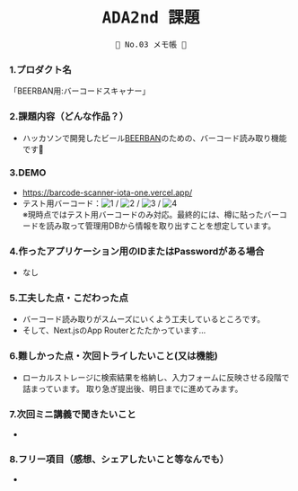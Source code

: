 <div align="center">
<samp>

# ADA2nd 課題

💜  No.03  メモ帳 💜

</samp>
</div>



### 1.プロダクト名

「BEERBAN用:バーコードスキャナー」

### 2.課題内容（どんな作品？）

- ハッカソンで開発したビール[BEERBAN](https://www.canva.com/design/DAGNho9uiao/QX6LuQQR9JsrUZRs6-_yag/view?utm_content=DAGNho9uiao&utm_campaign=designshare&utm_medium=link&utm_source=editor)のための、バーコード読み取り機能です🍺

### 3.DEMO

- https://barcode-scanner-iota-one.vercel.app/
- テスト用バーコード：![1](https://raw.githubusercontent.com/chell2/kadai03_memopad/main/public/barcode_sample1.jpg) / ![2](https://raw.githubusercontent.com/chell2/kadai03_memopad/main/public/barcode_sample2.jpg) / ![3](https://raw.githubusercontent.com/chell2/kadai03_memopad/main/public/barcode_sample3.jpg) / ![4](https://raw.githubusercontent.com/chell2/kadai03_memopad/main/public/barcode_sample4.jpg)<br>
※現時点ではテスト用バーコードのみ対応。最終的には、樽に貼ったバーコードを読み取って管理用DBから情報を取り出すことを想定しています。

### 4.作ったアプリケーション用のIDまたはPasswordがある場合

- なし

### 5.工夫した点・こだわった点

- バーコード読み取りがスムーズにいくよう工夫しているところです。
- そして、Next.jsのApp Routerとたたかっています...

### 6.難しかった点・次回トライしたいこと(又は機能)

- ローカルストレージに検索結果を格納し、入力フォームに反映させる段階で詰まっています。
取り急ぎ提出後、明日までに進めてみます。

### 7.次回ミニ講義で聞きたいこと

- 

### 8.フリー項目（感想、シェアしたいこと等なんでも）
- 